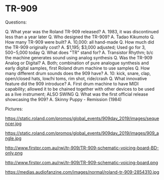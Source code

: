 # TR-909

Questions:

Q.  What year was the Roland TR-909 released?  A. 1983, it was discontinued less than a year later
Q.  Who designed the TR-909? A.  Tadao Kikumoto
Q.  How many TR-909 were built?  A. 10,000: all hand-made
Q.  How much did the TR-909 originally cost? A. $1,195; $3,000 adjusted; Used go for $3,500-$5,000 today
Q.  What does "TR" stand for? A.  Transistor Rhythm; b/c the machine generates sound using analog synthesis
Q.  Was the TR-909 Analog or Digital? A.  Both; combination of pure analogue synthesis and early digital samples, first Roland
    drum machine to use samples
Q.  How many different drum sounds does the 909 have? A. 10: kick, snare, clap, open/closed hats, low/hi toms, rim shot, ride/crash
Q.  What innovative feature did the 909 introduce? A.  First drum machine to have MIDI capability; allowed it to be chained together
    with other devices to be used as a live instrument; ALSO SWING
Q.  What was the first official release showcasing the 909?  A. Skinny Puppy - Remission (1984)

Pictures:

https://static.roland.com/promos/global_events/909day_2019/images/sequencer.jpg

https://static.roland.com/promos/global_events/909day_2019/images/909_angle.jpg

http://www.firstpr.com.au/rwi/tr-909/TR-909-schematic-voicing-board-BD-only.png

http://www.firstpr.com.au/rwi/tr-909/TR-909-schematic-voicing-board.png

https://medias.audiofanzine.com/images/normal/roland-tr-909-2854310.jpg
